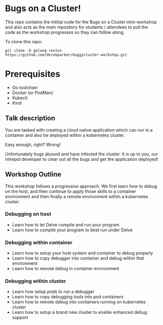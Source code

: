 # Bugs on a Cluster!

This repo contains the intitial code for the Bugs on a Cluster mini-workshop and also acts as the
main repository for students / attendees to pull the code as the workshop progresses so they can follow along.

To clone this repo:

```
git clone -b golang-reston https://github.com/derekparker/buggycluster-workshop.git
```

# Prerequisites

* Go toolchain
* Docker (or PodMan)
* Kubectl
* Kind

## Talk description

You are tasked with creating a cloud native application which can run in a container and also be deployed
within a kubernetes cluster.

Easy enough, right? Wrong!

Unfortunately bugs abound and have infected the cluster. It is up to you, our intrepid developer to
clear out all the bugs and get the application deployed!

## Workshop Outline

This workshop follows a progressive approach. We first learn how to debug on the host, and then continue
to apply those skills to a container environment and then finally a remote environment within a
kubernetes cluster.

### Debugging on host

* Learn how to let Delve compile and run your program
* Learn how to compile your program to best run under Delve

### Debugging within container

* Learn how to setup your host system and container to debug properly
* Learn how to copy debugger into container and debug within that environment
* Learn how to remote debug in container environment

### Debugging within cluster

* Learn how setup pods to run a debugger
* Learn how to copy debugging tools into pod containers
* Learn how to remote debug into containers running on kubernetes cluster
* Learn how to setup a brand new cluster to enable enhanced debug support